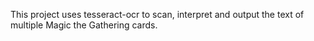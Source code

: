 This project uses tesseract-ocr to scan, interpret and output the text of multiple Magic the Gathering cards.
